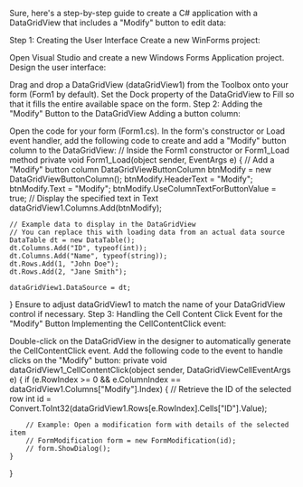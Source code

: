 Sure, here's a step-by-step guide to create a C# application with a DataGridView that includes a "Modify" button to edit data:

Step 1: Creating the User Interface
Create a new WinForms project:

Open Visual Studio and create a new Windows Forms Application project.
Design the user interface:

Drag and drop a DataGridView (dataGridView1) from the Toolbox onto your form (Form1 by default).
Set the Dock property of the DataGridView to Fill so that it fills the entire available space on the form.
Step 2: Adding the "Modify" Button to the DataGridView
Adding a button column:

Open the code for your form (Form1.cs).
In the form's constructor or Load event handler, add the following code to create and add a "Modify" button column to the DataGridView:
// Inside the Form1 constructor or Form1_Load method
private void Form1_Load(object sender, EventArgs e)
{
    // Add a "Modify" button column
    DataGridViewButtonColumn btnModify = new DataGridViewButtonColumn();
    btnModify.HeaderText = "Modify";
    btnModify.Text = "Modify";
    btnModify.UseColumnTextForButtonValue = true; // Display the specified text in Text
    dataGridView1.Columns.Add(btnModify);

    // Example data to display in the DataGridView
    // You can replace this with loading data from an actual data source
    DataTable dt = new DataTable();
    dt.Columns.Add("ID", typeof(int));
    dt.Columns.Add("Name", typeof(string));
    dt.Rows.Add(1, "John Doe");
    dt.Rows.Add(2, "Jane Smith");

    dataGridView1.DataSource = dt;
}
Ensure to adjust dataGridView1 to match the name of your DataGridView control if necessary.
Step 3: Handling the Cell Content Click Event for the "Modify" Button
Implementing the CellContentClick event:

Double-click on the DataGridView in the designer to automatically generate the CellContentClick event.
Add the following code to the event to handle clicks on the "Modify" button:
private void dataGridView1_CellContentClick(object sender, DataGridViewCellEventArgs e)
{
    if (e.RowIndex >= 0 && e.ColumnIndex == dataGridView1.Columns["Modify"].Index)
    {
        // Retrieve the ID of the selected row
        int id = Convert.ToInt32(dataGridView1.Rows[e.RowIndex].Cells["ID"].Value);

        // Example: Open a modification form with details of the selected item
        // FormModification form = new FormModification(id);
        // form.ShowDialog();
    }
}
